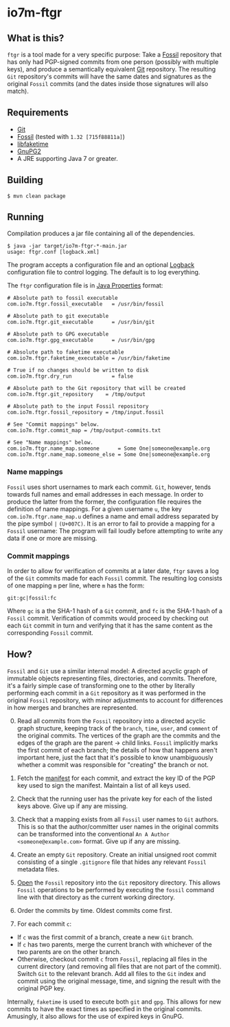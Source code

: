 io7m-ftgr
=========

## What is this?

`ftgr` is a tool made for a very specific purpose: Take a
[Fossil](http://fossil-scm.org) repository that has only had PGP-signed
commits from one person (possibly with multiple keys), and produce
a semantically equivalent [Git](http://git-scm.com) repository. The
resulting `Git` repository's commits will have the same dates and
signatures as the original `Fossil` commits (and the dates inside
those signatures will also match).

## Requirements

+ [Git](http://git-scm.com)
+ [Fossil](http://fossil-scm.org) (tested with `1.32 [715f88811a]`)
+ [libfaketime](https://github.com/wolfcw/libfaketime)
+ [GnuPG2](http://gnupg.org)
+ A JRE supporting Java 7 or greater.

## Building

```
$ mvn clean package
```

## Running

Compilation produces a jar file containing all of the dependencies.

```
$ java -jar target/io7m-ftgr-*-main.jar
usage: ftgr.conf [logback.xml]
```

The program accepts a configuration file and an optional
[Logback](http://logback.qos.ch) configuration file to control
logging. The default is to log everything.

The `ftgr` configuration file is in [Java Properties](https://en.wikipedia.org/wiki/.properties)
format:

```
# Absolute path to fossil executable
com.io7m.ftgr.fossil_executable   = /usr/bin/fossil

# Absolute path to git executable
com.io7m.ftgr.git_executable      = /usr/bin/git

# Absolute path to GPG executable
com.io7m.ftgr.gpg_executable      = /usr/bin/gpg

# Absolute path to faketime executable
com.io7m.ftgr.faketime_executable = /usr/bin/faketime

# True if no changes should be written to disk
com.io7m.ftgr.dry_run             = false

# Absolute path to the Git repository that will be created
com.io7m.ftgr.git_repository    = /tmp/output

# Absolute path to the input Fossil repository
com.io7m.ftgr.fossil_repository = /tmp/input.fossil

# See "Commit mappings" below.
com.io7m.ftgr.commit_map = /tmp/output-commits.txt

# See "Name mappings" below.
com.io7m.ftgr.name_map.someone      = Some One|someone@example.org
com.io7m.ftgr.name_map.someone_else = Some One|someone@example.org

```

### Name mappings

`Fossil` uses short usernames to mark each commit. `Git`, however,
tends towards full names and email addresses in each message. In
order to produce the latter from the former, the configuration file
requires the definition of name mappings. For a given username `u`,
the key `com.io7m.ftgr.name_map.u` defines a name and email address
separated by the pipe symbol `|` `(U+007C)`. It is an error to fail
to provide a mapping for a `Fossil` username: The program will
fail loudly before attempting to write any data if one or more are
missing.

### Commit mappings

In order to allow for verification of commits at a later date, `ftgr`
saves a log of the `Git` commits made for each `Fossil` commit. The
resulting log consists of one mapping `m` per line, where `m` has the
form:

```
git:gc|fossil:fc
```

Where `gc` is a the SHA-1 hash of a `Git` commit, and `fc` is the
SHA-1 hash of a `Fossil` commit. Verification of commits would
proceed by checking out each `Git` commit in turn and verifying that
it has the same content as the corresponding `Fossil` commit.

## How?

`Fossil` and `Git` use a similar internal model: A directed acyclic
graph of immutable objects representing files, directories, and
commits. Therefore, it's a fairly simple case of transforming one
to the other by literally performing each commit in a `Git` repository
as it was performed in the original `Fossil` repository, with minor
adjustments to account for differences in how merges and branches are
represented.

0. Read all commits from the `Fossil` repository into a directed acyclic
   graph structure, keeping track of the `branch`, `time`, `user`, and
   `comment` of the original commits. The vertices of the graph are the
   commits and the edges of the graph are the parent → child links.
   `Fossil` implicitly marks the first commit of each branch; the
   details of how that happens aren't important here, just the fact
   that it's possible to know unambiguously whether a commit was
   responsible for "creating" the branch or not.

1. Fetch the [manifest](http://fossil-scm.org/index.html/doc/trunk/www/fileformat.wiki#manifest)
   for each commit, and extract the key ID of the PGP key used to sign the
   manifest. Maintain a list of all keys used.

2. Check that the running user has the private key for each of the
   listed keys above. Give up if any are missing.

3. Check that a mapping exists from all `Fossil` user names to `Git`
   authors. This is so that the author/committer user names in the
   original commits can be transformed into the conventional
   `An A Author <someone@example.com>` format. Give up if any are
   missing.

4. Create an empty `Git` repository. Create an initial unsigned
   root commit consisting of a single `.gitignore` file that
   hides any relevant `Fossil` metadata files.

5. [Open](http://fossil-scm.org/index.html/help/open) the `Fossil`
   repository into the `Git` repository directory. This allows
   `Fossil` operations to be performed by executing the `fossil`
   command line with that directory as the current working directory.

6. Order the commits by time. Oldest commits come first.

7. For each commit `c`:
  + If `c` was the first commit of a branch, create a new `Git` branch.
  + If `c` has two parents, merge the current branch with whichever of
    the two parents are on the other branch.
  + Otherwise, checkout commit `c` from `Fossil`, replacing all files
    in the current directory (and removing all files that are not part
    of the commit). Switch `Git` to the relevant branch. Add all files
    to the `Git` index and commit using the original message, time,
    and signing the result with the original PGP key.

Internally, `faketime` is used to execute both `git` and `gpg`. This
allows for new commits to have the exact times as specified in the
original commits. Amusingly, it also allows for the use of expired
keys in GnuPG.

